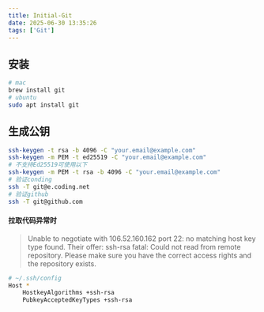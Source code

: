 ```yaml
---
title: Initial-Git
date: 2025-06-30 13:35:26
tags: ['Git']
---
```


## 安装
```bash
# mac
brew install git
# ubuntu
sudo apt install git
```

## 生成公钥
```bash
ssh-keygen -t rsa -b 4096 -C "your.email@example.com"
ssh-keygen -m PEM -t ed25519 -C "your.email@example.com"
# 不支持Ed25519可使用以下
ssh-keygen -m PEM -t rsa -b 4096 -C "your.email@example.com"
# 验证conding
ssh -T git@e.coding.net
# 验证github
ssh -T git@github.com
```

#### 拉取代码异常时
> Unable to negotiate with 106.52.160.162 port 22: no matching host key type found. Their offer: ssh-rsa
> fatal: Could not read from remote repository.
> Please make sure you have the correct access rights
and the repository exists.

```bash
# ~/.ssh/config
Host *
    HostkeyAlgorithms +ssh-rsa
    PubkeyAcceptedKeyTypes +ssh-rsa
```
